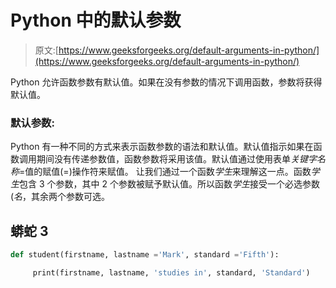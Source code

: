 # Python 中的默认参数

> 原文:[https://www.geeksforgeeks.org/default-arguments-in-python/](https://www.geeksforgeeks.org/default-arguments-in-python/)

Python 允许函数参数有默认值。如果在没有参数的情况下调用函数，参数将获得默认值。

### **默认参数:**

Python 有一种不同的方式来表示函数参数的语法和默认值。默认值指示如果在函数调用期间没有传递参数值，函数参数将采用该值。默认值通过使用表单*关键字名称*=值的赋值(=)操作符来赋值。
让我们通过一个函数*学生*来理解这一点。函数*学生*包含 3 个参数，其中 2 个参数被赋予默认值。所以函数*学生*接受一个必选参数(*名*，其余两个参数可选。

## 蟒蛇 3

```py
def student(firstname, lastname ='Mark', standard ='Fifth'):

     print(firstname, lastname, 'studies in', standard, 'Standard')
```